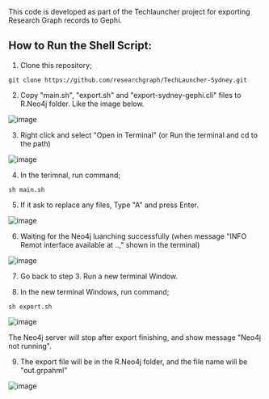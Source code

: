 This code is developed as part of the Techlauncher project for exporting Research Graph records to Gephi. 

## How to Run the Shell Script:

1. Clone this repository;

```
git clone https://github.com/researchgraph/TechLauncher-Sydney.git
```

2. Copy "main.sh", "export.sh" and "export-sydney-gephi.cli" files to R.Neo4j folder. Like the image below.

![image](https://github.com/ukiyo-e/Image/raw/master/1.png)

3. Right click and select "Open in Terminal" (or Run the terminal and cd to the path)

![image](https://github.com/ukiyo-e/Image/raw/master/2.png)

4. In the terimnal, run command;

```
sh main.sh
```
5. If it ask to replace any files, Type "A" and press Enter.

![image](https://github.com/ukiyo-e/Image/raw/master/3.png)

6. Waiting for the Neo4j luanching successfully (when message "INFO Remot interface available at ..," shown in the terminal)

![image](https://github.com/ukiyo-e/Image/raw/master/4.png)

7. Go back to step 3. Run a new terminal Window.

8. In the new terminal Windows, run command;

```
sh export.sh
```

![image](https://github.com/ukiyo-e/Image/raw/master/6.png)

The Neo4j server will stop after export finishing, and show message "Neo4j not running".

9. The export file will be in the R.Neo4j folder, and the file name will be "out.grpahml"

![image](https://github.com/ukiyo-e/Image/raw/master/7.png)

